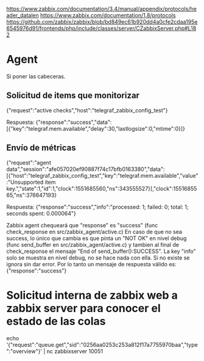 https://www.zabbix.com/documentation/3.4/manual/appendix/protocols/header_datalen
https://www.zabbix.com/documentation/1.8/protocols
https://github.com/zabbix/zabbix/blob/bd849ec61b920dd4a0cfe2cdaa195e6545976d91/frontends/php/include/classes/server/CZabbixServer.php#L182


# Agent
Si poner las cabeceras.

## Solicitud de items que monitorizar
{"request":"active checks","host":"telegraf_zabbix_config_test"}

Respuesta:
{"response":"success","data":[{"key":"telegraf.mem.available","delay":30,"lastlogsize":0,"mtime":0}]}


## Envío de métricas
{"request":"agent data","session":"afe057020ef90887f74c17bfb0163380","data":[{"host":"telegraf_zabbix_config_test","key":"telegraf.mem.available","value":"Unsupported item key.","state":1,"id":1,"clock":1551685560,"ns":343555527}],"clock":1551685565,"ns":376647193}

Respuesta:
{"response":"success","info":"processed: 1; failed: 0; total: 1; seconds spent: 0.000064"}

Zabbix agent chequeará que "response" es "success" (func check_response en src/zabbix_agent/active.c)
En caso de que no sea success, lo único que cambia es que pinta un "NOT OK" en nivel debug (func send_buffer en src/zabbix_agent/active.c) y tambien al final de check_response el mensaje "End of send_buffer():SUCCESS".
La key "info" solo se muestra en nivel debug, no se hace nada con ella. Si no existe se ignora sin dar error.
Por lo tanto un mensaje de respuesta válido es:
{"response":"success"}



# Solicitud interna de zabbix web a zabbix server para conocer el estado de las colas
echo '{"request":"queue.get","sid":"0256aa0253c253a812f17a7755970baa","type":"overview"}' | nc zabbixserver 10051
